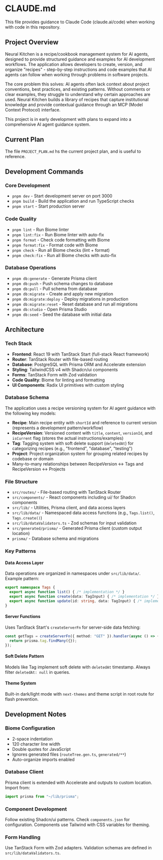 # CLAUDE.md

This file provides guidance to Claude Code (claude.ai/code) when working with code in this repository.

## Project Overview

Neural Kitchen is a recipe/cookbook management system for AI agents, designed to provide structured guidance and examples for AI development workflows. The application allows developers to create, version, and organize "recipes" - step-by-step instructions and code examples that AI agents can follow when working through problems in software projects.

The core problem this solves: AI agents often lack context about project conventions, best practices, and existing patterns. Without comments or clear examples, they struggle to understand why certain approaches are used. Neural Kitchen builds a library of recipes that capture institutional knowledge and provide contextual guidance through an MCP (Model Context Protocol) interface.

This project is in early development with plans to expand into a comprehensive AI agent guidance system.

## Current Plan
The file `PROJECT_PLAN.md` hs the current project plan, and is useful to reference. 

## Development Commands

### Core Development
- `pnpm dev` - Start development server on port 3000
- `pnpm build` - Build the application and run TypeScript checks
- `pnpm start` - Start production server

### Code Quality
- `pnpm lint` - Run Biome linter
- `pnpm lint:fix` - Run Biome linter with auto-fix
- `pnpm format` - Check code formatting with Biome
- `pnpm format:fix` - Format code with Biome
- `pnpm check` - Run all Biome checks (lint + format)
- `pnpm check:fix` - Run all Biome checks with auto-fix

### Database Operations
- `pnpm db:generate` - Generate Prisma client
- `pnpm db:push` - Push schema changes to database
- `pnpm db:pull` - Pull schema from database
- `pnpm db:migrate` - Create and apply new migration
- `pnpm db:migrate:deploy` - Deploy migrations in production
- `pnpm db:migrate:reset` - Reset database and run all migrations
- `pnpm db:studio` - Open Prisma Studio
- `pnpm db:seed` - Seed the database with initial data

## Architecture

### Tech Stack
- **Frontend**: React 19 with TanStack Start (full-stack React framework)
- **Router**: TanStack Router with file-based routing
- **Database**: PostgreSQL with Prisma ORM and Accelerate extension
- **Styling**: TailwindCSS v4 with Shadcn/ui components
- **Forms**: TanStack Form with Zod validation
- **Code Quality**: Biome for linting and formatting
- **UI Components**: Radix UI primitives with custom styling

### Database Schema
The application uses a recipe versioning system for AI agent guidance with the following key models:
- **Recipe**: Main recipe entity with `shortId` and reference to current version (represents a development pattern/workflow)
- **RecipeVersion**: Versioned content with `title`, `content`, `versionId`, and `isCurrent` flag (stores the actual instructions/examples)
- **Tag**: Tagging system with soft delete support (`deletedAt`) for categorizing recipes (e.g., "frontend", "database", "testing")
- **Project**: Project organization system for grouping related recipes by codebase or domain
- Many-to-many relationships between RecipeVersion ↔ Tags and RecipeVersion ↔ Projects

### File Structure
- `src/routes/` - File-based routing with TanStack Router
- `src/components/` - React components including ui/ for Shadcn components
- `src/lib/` - Utilities, Prisma client, and data access layers
- `src/lib/data/` - Namespaced data access functions (e.g., `Tags.list()`, `Tags.create()`)
- `src/lib/dataValidators.ts` - Zod schemas for input validation
- `src/generated/prisma/` - Generated Prisma client (custom output location)
- `prisma/` - Database schema and migrations

### Key Patterns

#### Data Access Layer
Data operations are organized in namespaces under `src/lib/data/`. Example pattern:
```typescript
export namespace Tags {
  export async function list() { /* implementation */ }
  export async function create(data: TagInput) { /* implementation */ }
  export async function update(id: string, data: TagInput) { /* implementation */ }
}
```

#### Server Functions
Uses TanStack Start's `createServerFn` for server-side data fetching:
```typescript
const getTags = createServerFn({ method: "GET" }).handler(async () => {
  return prisma.tag.findMany({});
});
```

#### Soft Delete Pattern
Models like Tag implement soft delete with `deletedAt` timestamp. Always filter `deletedAt: null` in queries.

#### Theme System
Built-in dark/light mode with `next-themes` and theme script in root route for flash prevention.

## Development Notes

### Biome Configuration
- 2-space indentation
- 120 character line width
- Double quotes for JavaScript
- Ignores generated files (`routeTree.gen.ts`, `generated/**`)
- Auto-organize imports enabled

### Database Client
Prisma client is extended with Accelerate and outputs to custom location. Import from:
```typescript
import prisma from "~/lib/prisma";
```

### Component Development
Follow existing Shadcn/ui patterns. Check `components.json` for configuration. Components use Tailwind with CSS variables for theming.

### Form Handling
Use TanStack Form with Zod adapters. Validation schemas are defined in `src/lib/dataValidators.ts`.